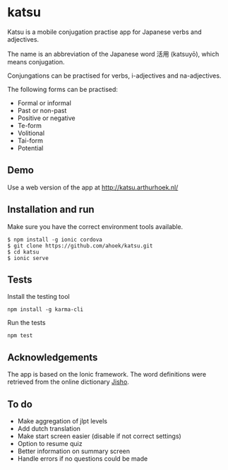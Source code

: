 # katsu 

Katsu is a mobile conjugation practise app for Japanese verbs and adjectives.

The name is an abbreviation of the Japanese word 活用 (katsuyō), which means conjugation.

Conjungations can be practised for verbs, i-adjectives and na-adjectives.

The following forms can be practised:

* Formal or informal
* Past or non-past
* Positive or negative
* Te-form
* Volitional
* Tai-form
* Potential


## Demo

Use a web version of the app at http://katsu.arthurhoek.nl/


## Installation and run

Make sure you have the correct environment tools available.

```
$ npm install -g ionic cordova
$ git clone https://github.com/ahoek/katsu.git
$ cd katsu
$ ionic serve
```


## Tests

Install the testing tool

```
npm install -g karma-cli
```

Run the tests

```
npm test
```


## Acknowledgements

The app is based on the Ionic framework. The word definitions were retrieved from the 
online dictionary [Jisho](http://jisho.org/).


## To do

- Make aggregation of jlpt levels
- Add dutch translation
- Make start screen easier (disable if not correct settings)
- Option to resume quiz
- Better information on summary screen
- Handle errors if no questions could be made
